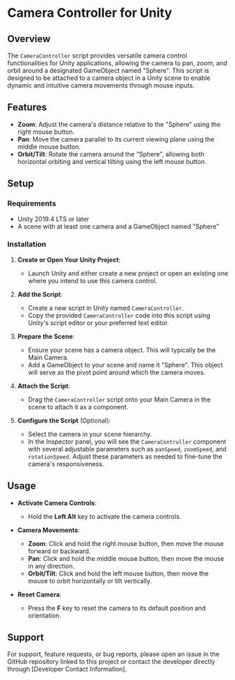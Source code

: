 # Camera Controller for Unity

## Overview

The `CameraController` script provides versatile camera control functionalities for Unity applications, allowing the camera to pan, zoom, and orbit around a designated GameObject named "Sphere". This script is designed to be attached to a camera object in a Unity scene to enable dynamic and intuitive camera movements through mouse inputs.

## Features

- **Zoom**: Adjust the camera's distance relative to the "Sphere" using the right mouse button.
- **Pan**: Move the camera parallel to its current viewing plane using the middle mouse button.
- **Orbit/Tilt**: Rotate the camera around the "Sphere", allowing both horizontal orbiting and vertical tilting using the left mouse button.

## Setup

### Requirements

- Unity 2019.4 LTS or later
- A scene with at least one camera and a GameObject named "Sphere"

### Installation

1. **Create or Open Your Unity Project**:
   - Launch Unity and either create a new project or open an existing one where you intend to use this camera control.

2. **Add the Script**:
   - Create a new script in Unity named `CameraController`.
   - Copy the provided `CameraController` code into this script using Unity's script editor or your preferred text editor.

3. **Prepare the Scene**:
   - Ensure your scene has a camera object. This will typically be the Main Camera.
   - Add a GameObject to your scene and name it "Sphere". This object will serve as the pivot point around which the camera moves.

4. **Attach the Script**:
   - Drag the `CameraController` script onto your Main Camera in the scene to attach it as a component.

5. **Configure the Script** (Optional):
   - Select the camera in your scene hierarchy.
   - In the Inspector panel, you will see the `CameraController` component with several adjustable parameters such as `panSpeed`, `zoomSpeed`, and `rotationSpeed`. Adjust these parameters as needed to fine-tune the camera's responsiveness.

## Usage

- **Activate Camera Controls**:
  - Hold the **Left Alt** key to activate the camera controls.
- **Camera Movements**:
  - **Zoom**: Click and hold the right mouse button, then move the mouse forward or backward.
  - **Pan**: Click and hold the middle mouse button, then move the mouse in any direction.
  - **Orbit/Tilt**: Click and hold the left mouse button, then move the mouse to orbit horizontally or tilt vertically.

- **Reset Camera**:
  - Press the **F** key to reset the camera to its default position and orientation.

## Support

For support, feature requests, or bug reports, please open an issue in the GitHub repository linked to this project or contact the developer directly through [Developer Contact Information].